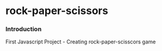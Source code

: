 # rock-paper-scissors
### Introduction
First Javascript Project - Creating rock-paper-scisscors game